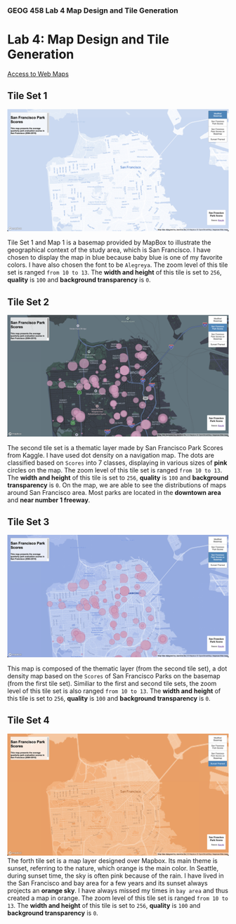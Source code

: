 ### GEOG 458 Lab 4 Map Design and Tile Generation

# Lab 4: Map Design and Tile Generation 

[Access to Web Maps](http://127.0.0.1:5500/index.html)

## Tile Set 1 
![Basemap](assets/tile_sets_1/basemap_screenshot.png)

Tile Set 1 and Map 1 is a basemap provided by MapBox to illustrate the geographical context of the study area, which is San Francisco. I have chosen to display the map in blue because baby blue is one of my favorite colors. I have also chosen the font to be `Alegreya`. The zoom level of this tile set is ranged `from 10 to 13`. The **width and height** of this tile is set to `256`, **quality** is `100` and **background transparency** is `0`.

## Tile Set 2
![Map of San Francisco Park Scores](assets/tile_sets_2/second_screenshot.png)

The second tile set is a thematic layer made by San Francisco Park Scores from Kaggle. I have used dot density on a navigation map. The dots are classified based on `Scores` into 7 classes, displaying in various sizes of **pink** circles on the map. The zoom level of this tile set is ranged `from 10 to 13`. The **width and height** of this tile is set to `256`, **quality** is `100` and **background transparency** is `0`. On the map, we are able to see the distributions of maps around San Francisco area. Most parks are located in the **downtown area** and **near number 1 freeway**. 

## Tile Set 3 
![Map of San Francisco Park on basemap](assets/tile_sets_3//third_screenshot.png)

This map is composed of the thematic layer (from the second tile set), a dot density map based on the `Scores` of San Francisco Parks on the basemap (from the first tile set). Similiar to the first and second tile sets, the zoom level of this tile set is also ranged `from 10 to 13`. The **width and height** of this tile is set to `256`, **quality** is `100` and **background transparency** is `0`.

## Tile Set 4
![Map of San Francisco Sunset-Themed](assets/tile_sets_4/forth_screenshot.png)
The forth tile set is a map layer designed over Mapbox. Its main theme is sunset, referring to the nature, which orange is the main color. In Seattle, during sunset time, the sky is often pink because of the rain. I have lived in the San Francisco and bay area for a few years and its sunset always projects an **orange sky**. I have always missed my times in `bay area` and thus created a map in orange. The zoom level of this tile set is ranged `from 10 to 13`. The **width and height** of this tile is set to `256`, **quality** is `100` and **background transparency** is `0`.
